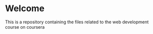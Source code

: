 # Welcome
This is a repository containing the files related to the web development course on coursera
